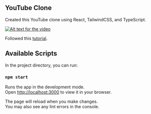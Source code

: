## YouTube Clone

Created this YouTube clone using React, TailwindCSS, and TypeScript.


[![Alt text for the video](https://i9.ytimg.com/vi/KAthkTRSBH0/mqdefault.jpg?sqp=CPy7jbAG-oaymwEmCMACELQB8quKqQMa8AEB-AH-CYAC0AWKAgwIABABGFQgWyhlMA8=&rs=AOn4CLBZEpkuSIg8PE0AQdw4A5rXS1V-ZQ)](https://www.youtube.com/watch?v=KAthkTRSBH0&ab_channel=MylesShin "Click to watch the video")


Followed this [tutorial](https://www.youtube.com/watch?v=ymGB1lqP1CM&ab_channel=WebDevSimplified).

## Available Scripts

In the project directory, you can run:

### `npm start`

Runs the app in the development mode.\
Open [http://localhost:3000](http://localhost:3000) to view it in your browser.

The page will reload when you make changes.\
You may also see any lint errors in the console.